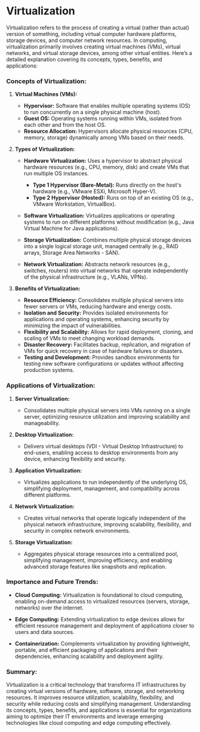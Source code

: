 # Virtualization
Virtualization refers to the process of creating a virtual (rather than actual) version of something, including virtual computer hardware platforms, storage devices, and computer network resources. In computing, virtualization primarily involves creating virtual machines (VMs), virtual networks, and virtual storage devices, among other virtual entities. Here’s a detailed explanation covering its concepts, types, benefits, and applications:

### Concepts of Virtualization:

1. **Virtual Machines (VMs):**
   - **Hypervisor:** Software that enables multiple operating systems (OS) to run concurrently on a single physical machine (host).
   - **Guest OS:** Operating systems running within VMs, isolated from each other and from the host OS.
   - **Resource Allocation:** Hypervisors allocate physical resources (CPU, memory, storage) dynamically among VMs based on their needs.

2. **Types of Virtualization:**

   - **Hardware Virtualization:** Uses a hypervisor to abstract physical hardware resources (e.g., CPU, memory, disk) and create VMs that run multiple OS instances.
     - **Type 1 Hypervisor (Bare-Metal):** Runs directly on the host's hardware (e.g., VMware ESXi, Microsoft Hyper-V).
     - **Type 2 Hypervisor (Hosted):** Runs on top of an existing OS (e.g., VMware Workstation, VirtualBox).

   - **Software Virtualization:** Virtualizes applications or operating systems to run on different platforms without modification (e.g., Java Virtual Machine for Java applications).

   - **Storage Virtualization:** Combines multiple physical storage devices into a single logical storage unit, managed centrally (e.g., RAID arrays, Storage Area Networks - SAN).

   - **Network Virtualization:** Abstracts network resources (e.g., switches, routers) into virtual networks that operate independently of the physical infrastructure (e.g., VLANs, VPNs).

3. **Benefits of Virtualization:**

   - **Resource Efficiency:** Consolidates multiple physical servers into fewer servers or VMs, reducing hardware and energy costs.
   - **Isolation and Security:** Provides isolated environments for applications and operating systems, enhancing security by minimizing the impact of vulnerabilities.
   - **Flexibility and Scalability:** Allows for rapid deployment, cloning, and scaling of VMs to meet changing workload demands.
   - **Disaster Recovery:** Facilitates backup, replication, and migration of VMs for quick recovery in case of hardware failures or disasters.
   - **Testing and Development:** Provides sandbox environments for testing new software configurations or updates without affecting production systems.

### Applications of Virtualization:

1. **Server Virtualization:**
   - Consolidates multiple physical servers into VMs running on a single server, optimizing resource utilization and improving scalability and manageability.

2. **Desktop Virtualization:**
   - Delivers virtual desktops (VDI - Virtual Desktop Infrastructure) to end-users, enabling access to desktop environments from any device, enhancing flexibility and security.

3. **Application Virtualization:**
   - Virtualizes applications to run independently of the underlying OS, simplifying deployment, management, and compatibility across different platforms.

4. **Network Virtualization:**
   - Creates virtual networks that operate logically independent of the physical network infrastructure, improving scalability, flexibility, and security in complex network environments.

5. **Storage Virtualization:**
   - Aggregates physical storage resources into a centralized pool, simplifying management, improving efficiency, and enabling advanced storage features like snapshots and replication.

### Importance and Future Trends:

- **Cloud Computing:** Virtualization is foundational to cloud computing, enabling on-demand access to virtualized resources (servers, storage, networks) over the internet.
  
- **Edge Computing:** Extending virtualization to edge devices allows for efficient resource management and deployment of applications closer to users and data sources.

- **Containerization:** Complements virtualization by providing lightweight, portable, and efficient packaging of applications and their dependencies, enhancing scalability and deployment agility.

### Summary:

Virtualization is a critical technology that transforms IT infrastructures by creating virtual versions of hardware, software, storage, and networking resources. It improves resource utilization, scalability, flexibility, and security while reducing costs and simplifying management. Understanding its concepts, types, benefits, and applications is essential for organizations aiming to optimize their IT environments and leverage emerging technologies like cloud computing and edge computing effectively.
